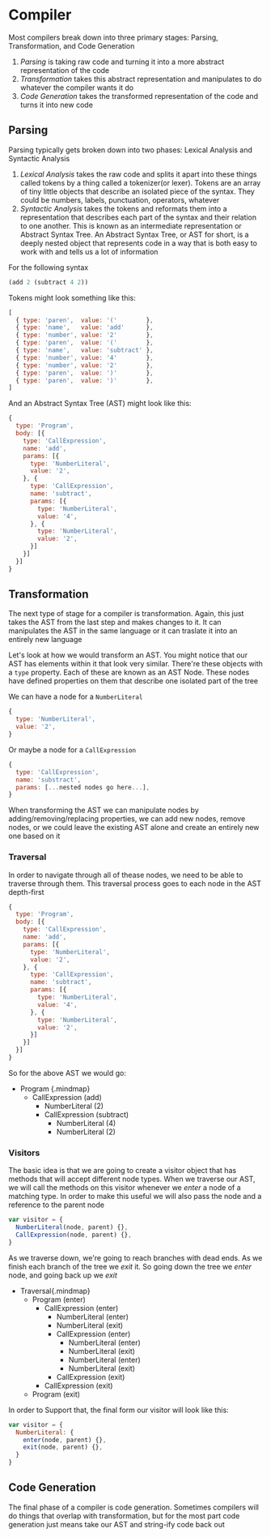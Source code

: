 # Compiler

Most compilers break down into three primary stages: Parsing, Transformation, and Code Generation
1. *Parsing* is taking raw code and turning it into a more abstract representation of the code
1. *Transformation* takes this abstract representation and manipulates to do whatever the compiler wants it do
1. *Code Generation* takes the transformed representation of the code and turns it into new code

## Parsing

Parsing typically gets broken down into two phases: Lexical Analysis and Syntactic Analysis
1. *Lexical Analysis* takes the raw code and splits it apart into these things called tokens by a thing called a tokenizer(or lexer). Tokens are an array of tiny little objects that describe an isolated piece of the syntax. They could be numbers, labels, punctuation, operators, whatever 
1. *Syntactic Analysis* takes the tokens and reformats them into a representation that describes each part of the syntax and their relation to one another. This is known as an intermediate representation or Abstract Syntax Tree. An Abstract Syntax Tree, or AST for short, is a deeply nested object that represents code in a way that is both easy to work with and tells us a lot of information

For the following syntax

```lisp
(add 2 (subtract 4 2))
```
Tokens might look something like this:
```js
[
  { type: 'paren',  value: '('        },
  { type: 'name',   value: 'add'      },
  { type: 'number', value: '2'        },
  { type: 'paren',  value: '('        },
  { type: 'name',   value: 'subtract' },
  { type: 'number', value: '4'        },
  { type: 'number', value: '2'        },
  { type: 'paren',  value: ')'        },
  { type: 'paren',  value: ')'        },
]
```

And an Abstract Syntax Tree (AST) might look like this:

```js
{
  type: 'Program',
  body: [{
    type: 'CallExpression',
    name: 'add',
    params: [{
      type: 'NumberLiteral',
      value: '2',
    }, {
      type: 'CallExpression',
      name: 'subtract',
      params: [{
        type: 'NumberLiteral',
        value: '4',
      }, {
        type: 'NumberLiteral',
        value: '2',
      }]
    }]
  }]
}
```

## Transformation

The next type of stage for a compiler is transformation. Again, this just takes the AST from the last step and makes changes to it. It can manipulates the AST in the same language or it can traslate it into an entirely new language

Let's look at how we would transform an AST. You might notice that our AST has elements within it that look very similar. There're these objects with a `type` property. Each of these are known as an AST Node. These nodes have defined properties on them that describe one isolated part of the tree

We can have a node for a `NumberLiteral`
```js
{
  type: 'NumberLiteral',
  value: '2',
}
```
Or maybe a node for a `CallExpression`
```js
{
  type: 'CallExpression',
  name: 'substract',
  params: [...nested nodes go here...],
}
```
When transforming the AST we can manipulate nodes by adding/removing/replacing properties, we can add new nodes, remove nodes, or we could leave the existing AST alone and create an entirely new one based on it

### Traversal
In order to navigate through all of thease nodes, we need to be able to traverse through them. This traversal process goes to each node in the AST depth-first

```js
{
  type: 'Program',
  body: [{
    type: 'CallExpression',
    name: 'add',
    params: [{
      type: 'NumberLiteral',
      value: '2',
    }, {
      type: 'CallExpression',
      name: 'subtract',
      params: [{
        type: 'NumberLiteral',
        value: '4',
      }, {
        type: 'NumberLiteral',
        value: '2',
      }]
    }]
  }]
}
```
So for the above AST we would go:
+ Program {.mindmap}
    + CallExpression (add)
        + NumberLiteral (2)
        + CallExpression (subtract)
            + NumberLiteral (4)
            + NumberLiteral (2)

### Visitors

The basic idea is that we are going to create a visitor object that has methods that will accept different node types. When we traverse our AST, we will call the methods on this visitor whenever we *enter* a node of a matching type. In order to make this useful we will also pass the node and a reference to the parent node

```js
var visitor = {
  NumberLiteral(node, parent) {},
  CallExpression(node, parent) {},
}
```
As we traverse down, we're going to reach branches with dead ends. As we finish each branch of the tree we *exit* it. So going down the tree we *enter* node, and going back up we *exit*

+ Traversal{.mindmap}
    + Program (enter)
        + CallExpression (enter)
            + NumberLiteral (enter)
            + NumberLiteral (exit)
            + CallExpression (enter)
                + NumberLiteral (enter)
                + NumberLiteral (exit)
                + NumberLiteral (enter)
                + NumberLiteral (exit)
            + CallExpression (exit)
        + CallExpression (exit)
    + Program (exit)

In order to Support that, the final form our visitor will look like this:
```js
var visitor = {
  NumberLiteral: {
    enter(node, parent) {},
    exit(node, parent) {},
  }
}
```

## Code Generation
The final phase of a compiler is code generation. Sometimes compilers will do things that overlap with transformation, but for the most part code generation just means take our AST and string-ify code back out
